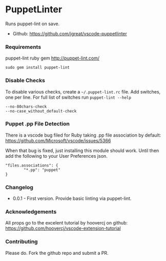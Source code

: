 # PuppetLinter
Runs puppet-lint on save. 

* Github: https://github.com/jgreat/vscode-puppetlinter

### Requirements
puppet-lint ruby gem http://puppet-lint.com/

```
sudo gem install puppet-lint
```

### Disable Checks
To disable various checks, create a `~/.puppet-lint.rc` file. Add switches, one per line. For full list of switches run `puppet-lint --help`

```
--no-80chars-check
--no-case_without_default-check
```

### Puppet .pp File Detection
There is a vscode bug filed for Ruby taking .pp file association by default: https://github.com/Microsoft/vscode/issues/5366

When that bug is fixed, just installing this module should work. Until then add the following to your User Preferences json.
```
"files.associations": {
        "*.pp": "puppet"
}
```

### Changelog
* 0.0.1 - First version. Provide basic linting via puppet-lint.

### Acknowledgements
All props go to the excelent tutorial by hoovercj on github:
https://github.com/hoovercj/vscode-extension-tutorial

### Contributing
Please do. Fork the github repo and submit a PR. 